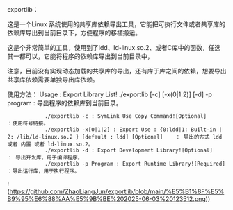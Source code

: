 exportlib：

  这是一个Linux 系统使用的共享库依赖导出工具，它能把可执行文件或者共享库的依赖库导出到当前目录下，方便程序的移植搬运。

  这是个非常简单的工具，使用到了ldd、ld-linux.so.2、或者C库中的函数，任选其一都可以，它能将程序的依赖库导出到当前目录中，
  
  注意，目前没有实现动态加载的共享库的导出，还有库于库之间的依赖，想要导出共享库依赖需要单独导出库依赖。

使用方法：
  Usage :
           Export Library List!
                ./exportlib [-c] [-x(0|1|2)] [-d] -p program             : 导出程序的依赖库到当前目录。

                ./exportlib -c : SymLink Use Copy Command![Optional]      ：使用符号链接。
                ./exportlib -x[0|1|2] : Export Use : {0:ldd|1: Built-in | 2: /lib/ld-linux.so.2 } [default : ldd] [Optional]    ： 导出的方式 ldd 或者 内置 或者 ld-linux.so.2。
                ./exportlib -d : Export Development Library![Optional]     ： 导出开发库，用于编译程序。
                ./exportlib -p Program : Export Runtime Library![Required]  ：导出运行库，用于执行程序。

!(https://github.com/ZhaoLiangJun/exportlib/blob/main/%E5%B1%8F%E5%B9%95%E6%88%AA%E5%9B%BE%202025-06-03%20123512.png))
